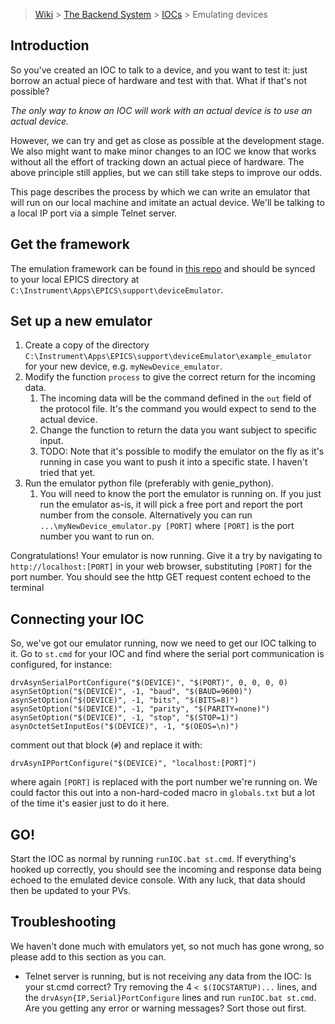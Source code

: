 > [Wiki](Home) > [The Backend System](The-Backend-System) > [IOCs](IOCs) > Emulating devices

## Introduction

So you've created an IOC to talk to a device, and you want to test it: just borrow an actual piece of hardware and test with that. What if that's not possible? 

*The only way to know an IOC will work with an actual device is to use an actual device.*

 However, we can try and get as close as possible at the development stage. We also might want to make minor changes to an IOC we know that works without all the effort of tracking down an actual piece of hardware. The above principle still applies, but we can still take steps to improve our odds.

This page describes the process by which we can write an emulator that will run on our local machine and imitate an actual device. We'll be talking to a local IP port via a simple Telnet server.

## Get the framework

The emulation framework can be found in [this repo](https://github.com/ISISComputingGroup/EPICS-DeviceEmulator) and should be synced to your local EPICS directory at `C:\Instrument\Apps\EPICS\support\deviceEmulator`.

## Set up a new emulator

1. Create a copy of the directory `C:\Instrument\Apps\EPICS\support\deviceEmulator\example_emulator` for your new device, e.g. `myNewDevice_emulator`.
1. Modify the function `process` to give the correct return for the incoming data.
    1. The incoming data will be the command defined in the `out` field of the protocol file. It's the command you would expect to send to the actual device.
    1. Change the function to return the data you want subject to specific input.
    1. TODO: Note that it's possible to modify the emulator on the fly as it's running in case you want to push it into a specific state. I haven't tried that yet. 
1. Run the emulator python file (preferably with genie_python).
    1. You will need to know the port the emulator is running on. If you just run the emulator as-is, it will pick a free port and report the port number from the console. Alternatively you can run `...\myNewDevice_emulator.py [PORT]` where `[PORT]` is the port number you want to run on.

Congratulations! Your emulator is now running. Give it a try by navigating to `http://localhost:[PORT]` in your web browser, substituting `[PORT]` for the port number. You should see the http GET request content echoed to the terminal

## Connecting your IOC

So, we've got our emulator running, now we need to get our IOC talking to it. Go to `st.cmd` for your IOC and find where the serial port communication is configured, for instance:

```
drvAsynSerialPortConfigure("$(DEVICE)", "$(PORT)", 0, 0, 0, 0)
asynSetOption("$(DEVICE)", -1, "baud", "$(BAUD=9600)")
asynSetOption("$(DEVICE)", -1, "bits", "$(BITS=8)")
asynSetOption("$(DEVICE)", -1, "parity", "$(PARITY=none)")
asynSetOption("$(DEVICE)", -1, "stop", "$(STOP=1)")
asynOctetSetInputEos("$(DEVICE)", -1, "$(OEOS=\n)")
```

comment out that block (`#`) and replace it with:

```
drvAsynIPPortConfigure("$(DEVICE)", "localhost:[PORT]")
```

where again `[PORT]` is replaced with the port number we're running on. We could factor this out into a non-hard-coded macro in `globals.txt` but a lot of the time it's easier just to do it here.

## GO!

Start the IOC as normal by running `runIOC.bat st.cmd`. If everything's hooked up correctly, you should see the incoming and response data being echoed to the emulated device console. With any luck, that data should then be updated to your PVs.

## Troubleshooting

We haven't done much with emulators yet, so not much has gone wrong, so please add to this section as you can.

* Telnet server is running, but is not receiving any data from the IOC: Is your st.cmd correct? Try removing the 4 `< $(IOCSTARTUP)...` lines, and the `drvAsyn{IP,Serial}PortConfigure` lines and run `runIOC.bat st.cmd`. Are you getting any error or warning messages? Sort those out first.